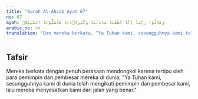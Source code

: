 ```yaml
---
title: "Surah Al-Ahzab Ayat 67"
no: 67
ayah: وَقَالُوْا رَبَّنَآ اِنَّآ اَطَعْنَا سَادَتَنَا وَكُبَرَاۤءَنَا فَاَضَلُّوْنَا السَّبِيْلَا۠ 
arabic_no: ٦٧
translation: "Dan mereka berkata, “Ya Tuhan kami, sesungguhnya kami telah menaati para pemimpin dan para pembesar kami, lalu mereka menyesatkan kami dari jalan (yang benar)."
---
```


## Tafsir

Mereka berkata dengan penuh perasaan mendongkol karena tertipu oleh para pemimpin dan pembesar mereka di dunia, "Ya Tuhan kami, sesungguhnya kami di dunia telah mengikuti pemimpin dan pembesar kami, lalu mereka menyesatkan kami dari jalan yang benar."